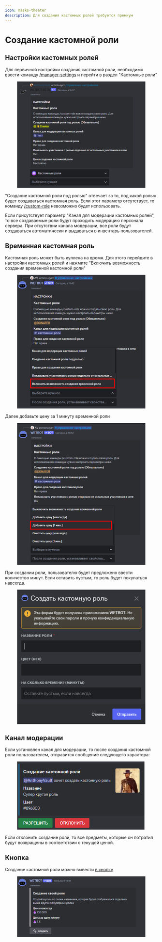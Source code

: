 ```yaml
---
icon: masks-theater
description: Для создания кастомных ролей требуется премиум
---
```


# Создание кастомной роли

## Настройки кастомных ролей

Для первичной настройки создания кастомной роли, необходимо ввести команду [/manager-settings](../commands/admins.md) и перейти в раздел "Кастомные роли"

<figure><img src="../.gitbook/assets/image (28).png" alt=""><figcaption></figcaption></figure>

"Создание кастомной роли под ролью" отвечает за то, под какой ролью будет создаваться кастомная роль. Если этот параметр отсутствует, то команду [/custom-role](../commands/general.md) невозможно будет использовать.

Если присутствует параметр "Канал для модерации кастомных ролей", то все создаваемые роли будут проходить модерацию персонала сервера. При отсутствии канала модерации, все роли будут создаваться автоматически и выдаваться в инвентарь пользователей.

## Временная кастомная роль

Кастомная роль может быть куплена на время. Для этого перейдите в настройки кастомных ролей и нажмите "Включить возможность создания временной кастомной роли"

<figure><img src="../.gitbook/assets/image (1).png" alt=""><figcaption></figcaption></figure>

Далее добавьте цену за 1 минуту временной роли

<figure><img src="../.gitbook/assets/image (2).png" alt=""><figcaption></figcaption></figure>

При создании роли, пользователю будет предложено ввести количество минут. Если оставить пустым, то роль будет покупаться навсегда.

<figure><img src="../.gitbook/assets/image (3).png" alt=""><figcaption></figcaption></figure>

## Канал модерации

Если установлен канал для модерации, то после создания кастомной роли пользователем, отправится сообщение следующего характера:

<figure><img src="../.gitbook/assets/image (29).png" alt=""><figcaption></figcaption></figure>

Если отклонить создание роли, то все предметы, которые он потратил будут возвращены в соответствии с текущей ценой.

## Кнопка

Создание кастомной роли можно вывести [в кнопку](buttons.md#sozdanie-kastomnoi-roli)

<figure><img src="../.gitbook/assets/image.png" alt=""><figcaption></figcaption></figure>
